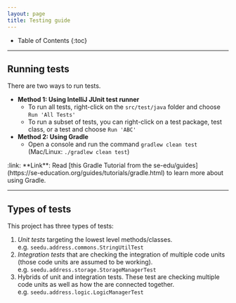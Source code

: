 ```yaml
---
layout: page
title: Testing guide
---
```


* Table of Contents
  {:toc}

--------------------------------------------------------------------------------------------------------------------

## Running tests

There are two ways to run tests.

* **Method 1: Using IntelliJ JUnit test runner**
    * To run all tests, right-click on the `src/test/java` folder and choose `Run 'All Tests'`
    * To run a subset of tests, you can right-click on a test package,
      test class, or a test and choose `Run 'ABC'`
* **Method 2: Using Gradle**
    * Open a console and run the command `gradlew clean test` (Mac/Linux: `./gradlew clean test`)

<div markdown="span" class="alert alert-secondary">:link: **Link**: Read [this Gradle Tutorial from the se-edu/guides](https://se-education.org/guides/tutorials/gradle.html) to learn more about using Gradle.
</div>

--------------------------------------------------------------------------------------------------------------------

## Types of tests

This project has three types of tests:

1. *Unit tests* targeting the lowest level methods/classes.<br>
   e.g. `seedu.address.commons.StringUtilTest`
1. *Integration tests* that are checking the integration of multiple code units (those code units are assumed to be
   working).<br>
   e.g. `seedu.address.storage.StorageManagerTest`
1. Hybrids of unit and integration tests. These test are checking multiple code units as well as how the are connected
   together.<br>
   e.g. `seedu.address.logic.LogicManagerTest`
